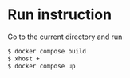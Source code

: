# Run instruction
Go to the current directory and run
```bash
$ docker compose build
$ xhost +
$ docker compose up
```

